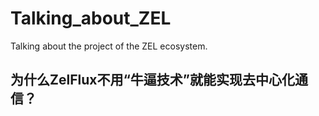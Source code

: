 # Talking_about_ZEL
Talking about the project of the ZEL ecosystem.


## 为什么ZelFlux不用“牛逼技术”就能实现去中心化通信？
